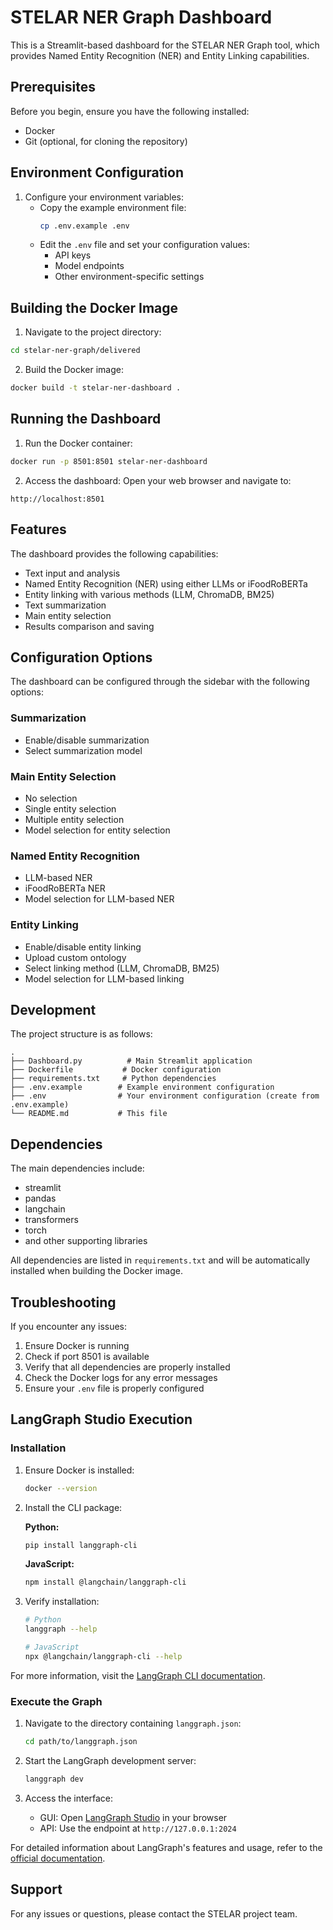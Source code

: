 # STELAR NER Graph Dashboard

This is a Streamlit-based dashboard for the STELAR NER Graph tool, which provides Named Entity Recognition (NER) and Entity Linking capabilities.

## Prerequisites

Before you begin, ensure you have the following installed:
- Docker
- Git (optional, for cloning the repository)

## Environment Configuration

1. Configure your environment variables:
   - Copy the example environment file:
     ```bash
     cp .env.example .env
     ```
   - Edit the `.env` file and set your configuration values:
     - API keys
     - Model endpoints
     - Other environment-specific settings

## Building the Docker Image

1. Navigate to the project directory:
```bash
cd stelar-ner-graph/delivered
```

2. Build the Docker image:
```bash
docker build -t stelar-ner-dashboard .
```

## Running the Dashboard

1. Run the Docker container:
```bash
docker run -p 8501:8501 stelar-ner-dashboard
```

2. Access the dashboard:
Open your web browser and navigate to:
```
http://localhost:8501
```

## Features

The dashboard provides the following capabilities:

- Text input and analysis
- Named Entity Recognition (NER) using either LLMs or iFoodRoBERTa
- Entity linking with various methods (LLM, ChromaDB, BM25)
- Text summarization
- Main entity selection
- Results comparison and saving

## Configuration Options

The dashboard can be configured through the sidebar with the following options:

### Summarization
- Enable/disable summarization
- Select summarization model

### Main Entity Selection
- No selection
- Single entity selection
- Multiple entity selection
- Model selection for entity selection

### Named Entity Recognition
- LLM-based NER
- iFoodRoBERTa NER
- Model selection for LLM-based NER

### Entity Linking
- Enable/disable entity linking
- Upload custom ontology
- Select linking method (LLM, ChromaDB, BM25)
- Model selection for LLM-based linking

## Development

The project structure is as follows:
```
.
├── Dashboard.py          # Main Streamlit application
├── Dockerfile           # Docker configuration
├── requirements.txt     # Python dependencies
├── .env.example        # Example environment configuration
├── .env                # Your environment configuration (create from .env.example)
└── README.md           # This file
```

## Dependencies

The main dependencies include:
- streamlit
- pandas
- langchain
- transformers
- torch
- and other supporting libraries

All dependencies are listed in `requirements.txt` and will be automatically installed when building the Docker image.

## Troubleshooting

If you encounter any issues:

1. Ensure Docker is running
2. Check if port 8501 is available
3. Verify that all dependencies are properly installed
4. Check the Docker logs for any error messages
5. Ensure your `.env` file is properly configured

## LangGraph Studio Execution 

### Installation

1. Ensure Docker is installed:
   ```bash
   docker --version
   ```

2. Install the CLI package:

   **Python:**
   ```bash
   pip install langgraph-cli
   ```

   **JavaScript:**
   ```bash
   npm install @langchain/langgraph-cli
   ```

3. Verify installation:
   ```bash
   # Python
   langgraph --help
   
   # JavaScript
   npx @langchain/langgraph-cli --help
   ```

For more information, visit the [LangGraph CLI documentation](https://langchain-ai.github.io/langgraph/cloud/reference/cli/).

### Execute the Graph

1. Navigate to the directory containing `langgraph.json`:
   ```bash
   cd path/to/langgraph.json
   ```

2. Start the LangGraph development server:
   ```bash
   langgraph dev
   ```

3. Access the interface:
   - GUI: Open [LangGraph Studio](https://smith.langchain.com/studio/?baseUrl=http://127.0.0.1:2024) in your browser
   - API: Use the endpoint at `http://127.0.0.1:2024`

For detailed information about LangGraph's features and usage, refer to the [official documentation](https://langchain-ai.github.io/langgraph/).

## Support

For any issues or questions, please contact the STELAR project team.
